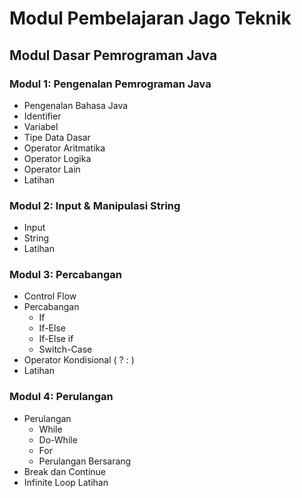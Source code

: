 # Modul Pembelajaran Jago Teknik

## Modul Dasar Pemrograman Java

### Modul 1: Pengenalan Pemrograman Java

- Pengenalan Bahasa Java
- Identifier
- Variabel
- Tipe Data Dasar
- Operator Aritmatika
- Operator Logika
- Operator Lain
- Latihan

### Modul 2: Input & Manipulasi String

- Input
- String
- Latihan

### Modul 3: Percabangan

- Control Flow
- Percabangan
  - If
  - If-Else
  - If-Else if
  - Switch-Case
- Operator Kondisional ( ? : )
- Latihan

### Modul 4: Perulangan

- Perulangan
  - While
  - Do-While
  - For
  - Perulangan Bersarang
- Break dan Continue
- Infinite Loop
Latihan
